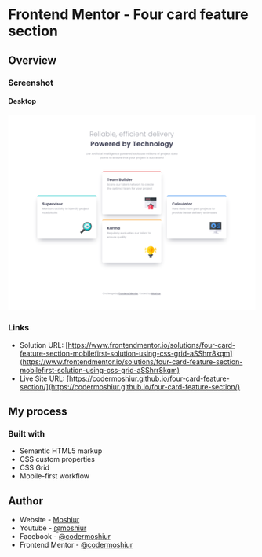 # Frontend Mentor - Four card feature section

## Overview

### Screenshot

#### Desktop

![](./design/desktop-design.png)

### Links

- Solution URL: [https://www.frontendmentor.io/solutions/four-card-feature-section-mobilefirst-solution-using-css-grid-aSShrr8kqm](https://www.frontendmentor.io/solutions/four-card-feature-section-mobilefirst-solution-using-css-grid-aSShrr8kqm)
- Live Site URL: [https://codermoshiur.github.io/four-card-feature-section/](https://codermoshiur.github.io/four-card-feature-section/)

## My process

### Built with

- Semantic HTML5 markup
- CSS custom properties
- CSS Grid
- Mobile-first workflow

## Author

- Website - [Moshiur](https://codersfoundation.com)
- Youtube - [@moshiur](https://www.youtube.com/moshiur)
- Facebook - [@codermoshiur](https://www.facebook.com/codermoshiur)
- Frontend Mentor - [@codermoshiur](https://www.frontendmentor.io/profile/codermoshiur)
